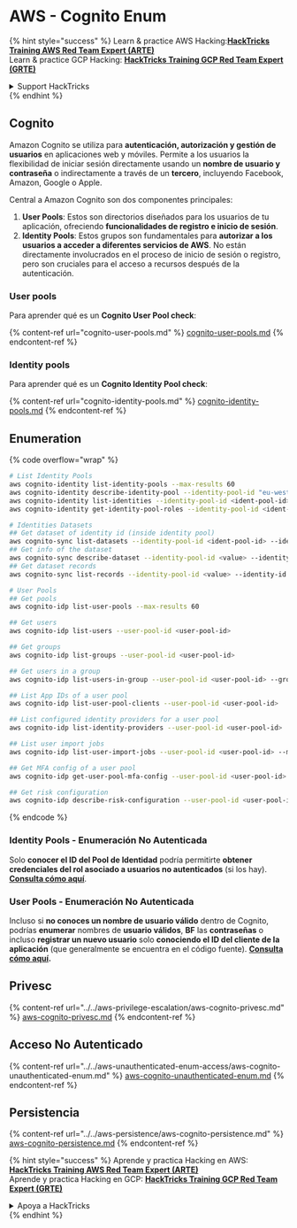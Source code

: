 # AWS - Cognito Enum

{% hint style="success" %}
Learn & practice AWS Hacking:<img src="../../../../.gitbook/assets/image (1) (1) (1) (1).png" alt="" data-size="line">[**HackTricks Training AWS Red Team Expert (ARTE)**](https://training.hacktricks.xyz/courses/arte)<img src="../../../../.gitbook/assets/image (1) (1) (1) (1).png" alt="" data-size="line">\
Learn & practice GCP Hacking: <img src="../../../../.gitbook/assets/image (2) (1).png" alt="" data-size="line">[**HackTricks Training GCP Red Team Expert (GRTE)**<img src="../../../../.gitbook/assets/image (2) (1).png" alt="" data-size="line">](https://training.hacktricks.xyz/courses/grte)

<details>

<summary>Support HackTricks</summary>

* Check the [**subscription plans**](https://github.com/sponsors/carlospolop)!
* **Join the** 💬 [**Discord group**](https://discord.gg/hRep4RUj7f) or the [**telegram group**](https://t.me/peass) or **follow** us on **Twitter** 🐦 [**@hacktricks\_live**](https://twitter.com/hacktricks_live)**.**
* **Share hacking tricks by submitting PRs to the** [**HackTricks**](https://github.com/carlospolop/hacktricks) and [**HackTricks Cloud**](https://github.com/carlospolop/hacktricks-cloud) github repos.

</details>
{% endhint %}

## Cognito

Amazon Cognito se utiliza para **autenticación, autorización y gestión de usuarios** en aplicaciones web y móviles. Permite a los usuarios la flexibilidad de iniciar sesión directamente usando un **nombre de usuario y contraseña** o indirectamente a través de un **tercero**, incluyendo Facebook, Amazon, Google o Apple.

Central a Amazon Cognito son dos componentes principales:

1. **User Pools**: Estos son directorios diseñados para los usuarios de tu aplicación, ofreciendo **funcionalidades de registro e inicio de sesión**.
2. **Identity Pools**: Estos grupos son fundamentales para **autorizar a los usuarios a acceder a diferentes servicios de AWS**. No están directamente involucrados en el proceso de inicio de sesión o registro, pero son cruciales para el acceso a recursos después de la autenticación.

### **User pools**

Para aprender qué es un **Cognito User Pool check**:

{% content-ref url="cognito-user-pools.md" %}
[cognito-user-pools.md](cognito-user-pools.md)
{% endcontent-ref %}

### **Identity pools**

Para aprender qué es un **Cognito Identity Pool check**:

{% content-ref url="cognito-identity-pools.md" %}
[cognito-identity-pools.md](cognito-identity-pools.md)
{% endcontent-ref %}

## Enumeration

{% code overflow="wrap" %}
```bash
# List Identity Pools
aws cognito-identity list-identity-pools --max-results 60
aws cognito-identity describe-identity-pool --identity-pool-id "eu-west-2:38b294756-2578-8246-9074-5367fc9f5367"
aws cognito-identity list-identities --identity-pool-id <ident-pool-id> --max-results 60
aws cognito-identity get-identity-pool-roles --identity-pool-id <ident-pool-id>

# Identities Datasets
## Get dataset of identity id (inside identity pool)
aws cognito-sync list-datasets --identity-pool-id <ident-pool-id> --identity-id <ident-id>
## Get info of the dataset
aws cognito-sync describe-dataset --identity-pool-id <value> --identity-id <value> --dataset-name <value>
## Get dataset records
aws cognito-sync list-records --identity-pool-id <value> --identity-id <value> --dataset-name <value>

# User Pools
## Get pools
aws cognito-idp list-user-pools --max-results 60

## Get users
aws cognito-idp list-users --user-pool-id <user-pool-id>

## Get groups
aws cognito-idp list-groups --user-pool-id <user-pool-id>

## Get users in a group
aws cognito-idp list-users-in-group --user-pool-id <user-pool-id> --group-name <group-name>

## List App IDs of a user pool
aws cognito-idp list-user-pool-clients --user-pool-id <user-pool-id>

## List configured identity providers for a user pool
aws cognito-idp list-identity-providers --user-pool-id <user-pool-id>

## List user import jobs
aws cognito-idp list-user-import-jobs --user-pool-id <user-pool-id> --max-results 60

## Get MFA config of a user pool
aws cognito-idp get-user-pool-mfa-config --user-pool-id <user-pool-id>

## Get risk configuration
aws cognito-idp describe-risk-configuration --user-pool-id <user-pool-id>
```
{% endcode %}

### Identity Pools - Enumeración No Autenticada

Solo **conocer el ID del Pool de Identidad** podría permitirte **obtener credenciales del rol asociado a usuarios no autenticados** (si los hay). [**Consulta cómo aquí**](cognito-identity-pools.md#accessing-iam-roles).

### User Pools - Enumeración No Autenticada

Incluso si **no conoces un nombre de usuario válido** dentro de Cognito, podrías **enumerar** nombres de **usuario válidos**, **BF** las **contraseñas** o incluso **registrar un nuevo usuario** solo **conociendo el ID del cliente de la aplicación** (que generalmente se encuentra en el código fuente). [**Consulta cómo aquí**](cognito-user-pools.md#registration)**.**

## Privesc

{% content-ref url="../../aws-privilege-escalation/aws-cognito-privesc.md" %}
[aws-cognito-privesc.md](../../aws-privilege-escalation/aws-cognito-privesc.md)
{% endcontent-ref %}

## Acceso No Autenticado

{% content-ref url="../../aws-unauthenticated-enum-access/aws-cognito-unauthenticated-enum.md" %}
[aws-cognito-unauthenticated-enum.md](../../aws-unauthenticated-enum-access/aws-cognito-unauthenticated-enum.md)
{% endcontent-ref %}

## Persistencia

{% content-ref url="../../aws-persistence/aws-cognito-persistence.md" %}
[aws-cognito-persistence.md](../../aws-persistence/aws-cognito-persistence.md)
{% endcontent-ref %}

{% hint style="success" %}
Aprende y practica Hacking en AWS:<img src="../../../../.gitbook/assets/image (1) (1) (1) (1).png" alt="" data-size="line">[**HackTricks Training AWS Red Team Expert (ARTE)**](https://training.hacktricks.xyz/courses/arte)<img src="../../../../.gitbook/assets/image (1) (1) (1) (1).png" alt="" data-size="line">\
Aprende y practica Hacking en GCP: <img src="../../../../.gitbook/assets/image (2) (1).png" alt="" data-size="line">[**HackTricks Training GCP Red Team Expert (GRTE)**<img src="../../../../.gitbook/assets/image (2) (1).png" alt="" data-size="line">](https://training.hacktricks.xyz/courses/grte)

<details>

<summary>Apoya a HackTricks</summary>

* Consulta los [**planes de suscripción**](https://github.com/sponsors/carlospolop)!
* **Únete al** 💬 [**grupo de Discord**](https://discord.gg/hRep4RUj7f) o al [**grupo de telegram**](https://t.me/peass) o **síguenos** en **Twitter** 🐦 [**@hacktricks\_live**](https://twitter.com/hacktricks_live)**.**
* **Comparte trucos de hacking enviando PRs a los** [**HackTricks**](https://github.com/carlospolop/hacktricks) y [**HackTricks Cloud**](https://github.com/carlospolop/hacktricks-cloud) repositorios de github.

</details>
{% endhint %}
